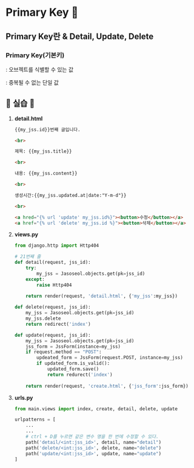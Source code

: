 # Primary Key :key:

## Primary Key란 & Detail, Update, Delete

### Primary Key(기본키)

: 오브젝트를 식별할 수 있는 값

: 중복될 수 없는 단일 값



## :construction_worker: 실습 :construction_worker:

1. **detail.html**

   ``````html
   {{my_jss.id}}번째 글입니다.
   
   <br>
   
   제목: {{my_jss.title}}
   
   <br>
   
   내용: {{my_jss.content}}
   
   <br>
   
   생성시간:{{my_jss.updated.at|date:"Y-m-d"}}
   
   <br>
   
   <a hred="{% url 'update' my_jss.id%}"><button>수정</button></a>
   <a href="{% url 'delete' my_jss.id %}"><button>삭제</button></a>
   ``````

2. **views.py**

   ``````python
   from django.http import Http404
   
   # 21번째 줄
   def detail(request, jss_id):
       try:
           my_jss = Jasoseol.objects.get(pk=jss_id)
       except:
           raise Http404
       
       return render(request, 'detail.html', {'my_jss':my_jss})
   
   def delete(request, jss_id):
       my_jss = Jasoseol.objects.get(pk=jss_id)
       my_jss.delete
       return redirect('index')
   
   def update(request, jss_id):
       my_jss = Jasoseol.objects.get(pk=jss_id)
       jss_form = JssForm(instance=my_jss)
       if request.method == "POST":
           updeated_form = JssForm(request.POST, instance=my_jss)
           if updated_form.is_valid():
               updated_form.save()
               return redurect('index')
       
       return render(request, 'create.html', {'jss_form':jss_form})
   ``````

3. **urls.py**

   ``````python
   from main.views import index, create, detail, delete, update
   
   urlpatterns = [
       ...
       ...
       # ctrl + D를 누르면 같은 변수 명을 한 번에 수정할 수 있다.
       path('detail/<int:jss_id>', detail, name="detail")
       path('delete/<int:jss_id>', delete, name="delete")
       path('update/<int:jss_id>', update, name="update")
   ]
   ``````

   